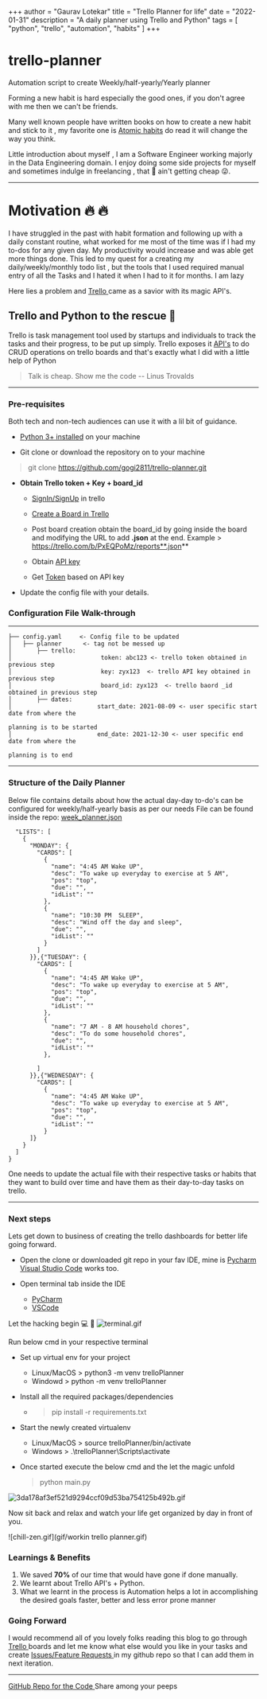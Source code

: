 +++
author = "Gaurav Lotekar"
title = "Trello Planner for life"
date = "2022-01-31"
description = "A daily planner using Trello and Python"
tags = [
    "python",
    "trello",
    "automation",
    "habits"
]
+++


# trello-planner
Automation script to create Weekly/half-yearly/Yearly planner 

Forming a new habit is hard especially the good ones, if you don't agree with me then we can't be friends.

Many well known people have written books on how to create a new habit and stick to it , my favorite one is  [Atomic habits](https://jamesclear.com/atomic-habits) do read it will change the way you think.

Little introduction about myself , I am a Software Engineer working majorly in the Data Engineering domain. I enjoy doing some side projects for myself and sometimes indulge in freelancing , that :sushi: ain't getting cheap :stuck_out_tongue_winking_eye:.

---
# Motivation :fire: :fire:
I have struggled in the past with habit formation and following up with a daily constant routine, what worked for me most of the time was if I had my to-dos for any given day.
My productivity would increase and was able get more things done.
This led to my quest for a creating my daily/weekly/monthly todo list , but the tools that I used required manual entry of all the Tasks and I hated it when I had to it for months.
I am lazy

Here lies a problem and  [Trello ](https://trello.com/en) came as a savior with its magic API's.

## Trello  and Python to the rescue :snake:
Trello is task management tool used by startups and individuals to track the tasks and their progress, to be put up simply.
Trello exposes it  [API's](https://developer.atlassian.com/cloud/trello/rest/api-group-actions/)  to do CRUD operations on trello boards  and that's exactly what I did with a little help of Python

> Talk is cheap. Show me the code --  Linus Trovalds

---
### Pre-requisites
Both tech and non-tech audiences can use it with a lil bit of guidance.

-  [Python 3+ installed](https://www.python.org/downloads/)  on your machine

- Git clone or download the repository on to your machine
> git clone https://github.com/gogi2811/trello-planner.git

- **Obtain Trello token + Key + board_id**
      
     -  [SignIn/SignUp](https://trello.com/signup)  in trello
     
     -  [Create a Board in Trello](https://help.trello.com/article/707-creating-a-new-board) 
     - Post board creation obtain the board_id by going inside the board and modifying the URL to add **.json** at the end.
     Example > https://trello.com/b/PxEQPoMz/reports**.json**

     -  Obtain [API key](https://trello.com/app-key) 
   
     - Get [Token](https://trello.com/1/authorize?expiration=never&scope=read,write,account&response_type=token&name=Server%20Token&key=f016002d1fa8b28249dbc01d89cb2324) based on API key


- Update the config file with your details.

### Configuration File Walk-through
------------
    ├── config.yaml     <- Config file to be updated
    │   ├── planner      <- tag not be messed up
    │       ├── trello:
    │                         token: abc123 <- trello token obtained in previous step
    │                         key: zyx123  <- trello API key obtained in previous step
    │                         board_id: zyx123  <- trello baord _id obtained in previous step
    │       ├── dates:
    │                        start_date: 2021-08-09 <- user specific start date from where the 
                                                                               planning is to be started
    │                        end_date: 2021-12-30 <- user specific end date from where the 
                                                                               planning is to end                                                 
 
--------

### Structure of the Daily Planner
Below file contains details about how the actual day-day to-do's can be configured for weekly/half-yearly basis as per our needs
File can be found inside the repo:  [week_planner.json](https://github.com/gogi2811/trello-planner/blob/main/week_planner.json) 

```{
  "LISTS": [
    {
      "MONDAY": {
        "CARDS": [
          {
            "name": "4:45 AM Wake UP",
            "desc": "To wake up everyday to exercise at 5 AM",
            "pos": "top",
            "due": "",
            "idList": ""
          },
		  {
            "name": "10:30 PM  SLEEP",
            "desc": "Wind off the day and sleep",
            "due": "",
            "idList": ""
          }
        ]
      }},{"TUESDAY": {
        "CARDS": [
          {
            "name": "4:45 AM Wake UP",
            "desc": "To wake up everyday to exercise at 5 AM",
            "pos": "top",
            "due": "",
            "idList": ""
          },
		  {
            "name": "7 AM - 8 AM household chores",
            "desc": "To do some household chores",
            "due": "",
            "idList": ""
          },
		  
        ]
      }},{"WEDNESDAY": {
        "CARDS": [
          {
            "name": "4:45 AM Wake UP",
            "desc": "To wake up everyday to exercise at 5 AM",
            "pos": "top",
            "due": "",
            "idList": ""
          }	  
	  ]}
    }
  ]
}
``` 
One needs to update the actual file with their respective tasks or habits that they want to build over time and have them as their day-to-day tasks on trello.
 
---
### Next steps

Lets get down to business of creating the trello dashboards for better life going forward.

- Open the clone or downloaded git repo in your fav IDE, mine is  [Pycharm](https://www.jetbrains.com/pycharm/)  [Visual Studio Code](https://code.visualstudio.com/download)  works too.

- Open terminal tab inside the IDE
     -  [PyCharm](https://www.jetbrains.com/help/pycharm/terminal-emulator.html) 
     -  [VSCode](https://code.visualstudio.com/docs/editor/integrated-terminal#:~:text=To%20open%20the%20terminal%3A,View%3A%20Toggle%20Integrated%20Terminal%20command.) 

Let the hacking begin :computer: :closed_lock_with_key:
![terminal.gif](https://cdn.hashnode.com/res/hashnode/image/upload/v1628403886685/SI6_e89PMm.gif)

Run below cmd in your respective terminal 
- Set up virtual env for your project
    - Linux/MacOS > python3 -m venv trelloPlanner
    - Windowd > python -m venv trelloPlanner

- Install all the required packages/dependencies
  - > pip install -r requirements.txt

- Start the newly created virtualenv
  - Linux/MacOS > source trelloPlanner/bin/activate
  - Windows > .\trelloPlanner\Scripts\activate

- Once started execute the below cmd and the let the magic unfold 
   > python main.py


![3da178af3ef521d9294ccf09d53ba754125b492b.gif](https://cdn.hashnode.com/res/hashnode/image/upload/v1628406680412/JgbtkSP6x.gif)

Now sit back and relax and watch your life get organized by day in front of you.

![chill-zen.gif](gif/workin trello planner.gif)

### Learnings & Benefits
 1. We saved __70%__ of our time that would have gone if done manually.
 2. We learnt about Trello API's + Python.
 3. What we learnt in the process is Automation helps a lot in accomplishing the desired goals faster, better and less error prone manner

### Going Forward
I would recommend all of you lovely folks reading this blog to go through  [Trello ](https://trello.com/en) boards and let me know what else would you like in your tasks
and create  [Issues/Feature Requests ](https://github.com/gogi2811/trello-planner/issues) in my github repo so that I can add them in next iteration.

---
 [GitHub Repo for the Code
](https://github.com/gogi2811/trello-planner) 
Share among your peeps